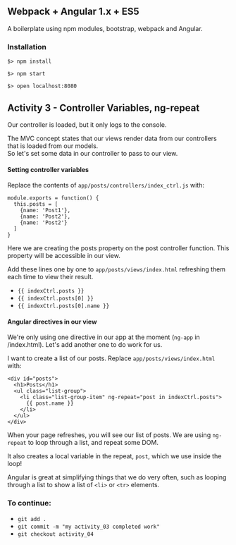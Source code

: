 ## Webpack + Angular 1.x + ES5

A boilerplate using npm modules, bootstrap, webpack and Angular.

### Installation

`$> npm install`

`$> npm start`

`$> open localhost:8080`

## Activity 3 - Controller Variables, ng-repeat

Our controller is loaded, but it only logs to the console.

The MVC concept states that our views render data from our controllers that is loaded from our models.  
So let's set some data in our controller to pass to our view.

#### Setting controller variables

Replace the contents of `app/posts/controllers/index_ctrl.js` with:

```
module.exports = function() {
  this.posts = [
    {name: 'Post1'},
    {name: 'Post2'},
    {name: 'Post2'}
  ]
}
```

Here we are creating the posts property on the post controller function.  This property will be accessible in our view.

Add these lines one by one to `app/posts/views/index.html` refreshing them each time to view their result.

* `{{ indexCtrl.posts }}`
* `{{ indexCtrl.posts[0] }}`
* `{{ indexCtrl.posts[0].name }}`

#### Angular directives in our view

We're only using one directive in our app at the moment (`ng-app` in /index.html).  Let's add another one to do work for us.

I want to create a list of our posts.  Replace `app/posts/views/index.html` with:

```
<div id="posts">
  <h1>Posts</h1>
  <ul class="list-group">
    <li class="list-group-item" ng-repeat="post in indexCtrl.posts">
      {{ post.name }}
    </li>
  </ul>
</div>
```

When your page refreshes, you will see our list of posts.
We are using `ng-repeat` to loop through a list, and repeat some DOM.

It also creates a local variable in the repeat, `post`, which we use inside the loop!

Angular is great at simplifying things that we do very often, 
such as looping through a list to show a list of `<li>` or `<tr>` elements.

### To continue:

* `git add .`
* `git commit -m "my activity_03 completed work"`
* `git checkout activity_04`










